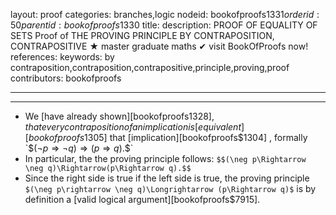 layout: proof
categories: branches,logic
nodeid: bookofproofs$1331
orderid: 50
parentid: bookofproofs$1330
title: 
description: PROOF OF EQUALITY OF SETS Proof of THE PROVING PRINCIPLE BY CONTRAPOSITION, CONTRAPOSITIVE &#9733; master graduate maths &#10004; visit BookOfProofs now!
references: 
keywords: by contraposition,contraposition,contrapositive,principle,proving,proof
contributors: bookofproofs

---


---

* We [have already shown][bookofproofs$1328], that every contraposition of an implication is [equivalent][bookofproofs$1305] that [implication][bookofproofs$1304] , formally `$$(\neg p\Rightarrow \neg q)\Longrightarrow (p\Rightarrow q).$$`
* In particular, the the proving principle follows: `$$(\neg p\Rightarrow \neg q)\Rightarrow(p\Rightarrow q).$$` 
* Since the right side is true if the left side is true, the proving principle `$(\neg p\rightarrow \neg q)\Longrightarrow (p\Rightarrow q)$` is by definition a [valid logical argument][bookofproofs$7915].